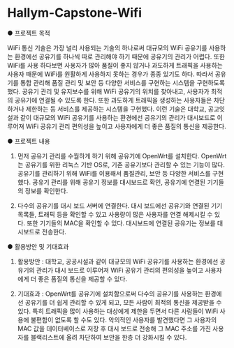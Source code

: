 # Hallym-Capstone-Wifi



● 프로젝트 목적

WiFi 통신 기술은 가장 널리 사용되는 기술의 하나로써 대규모의 WiFi 공유기를 사용하는 환경에선 공유기를
하나씩 따로 관리해야 하기 때문에 공유기의 관리가 어렵다. 또한 WiFi를 사용 하다보면 사용자가 많아 품질이
좋지 않거나 과도하게 트래픽을 사용하는 사용자 때문에 WiFi를 원활하게 사용하지 못하는 경우가 종종 있기도
하다. 따라서 공유기를 통합 관리해 품질 관리 및 보안 등 다양한 서비스를 구현하는 시스템을 구현하도록 했다.
공유기 관리 및 유지보수를 위해 WiFi 공유기의 위치를 찾아내고, 사용자가 최적의 공유기에 연결될 수 있도록
한다. 또한 과도하게 트래픽을 생성하는 사용자들은 차단하거나 제한하는 등 서비스를 제공하는 시스템을
구현했다. 이런 기술은 대학교, 공고잇설과 같이 대규모의 WiFi 공유기를 사용하는 환경에선 공유기의 관리가
대시보드로 이루어져 WiFi 공유기 관리 편의성을 높이고 사용자에게 더 좋은 품질의 통신을 제공한다.



● 프로젝트 내용

1. 먼저 공유기 관리를 수월하게 하기 위해 공유기에 OpenWrt를 설치한다.
OpenWrt는 공유기를 위한 리눅스 기반 OS로, 기존 공유기보다 관리할 수
있는 기능이 많다. 공유기를 관리하기 위해 WiFi를 이용해서 품질관리, 보안
등 다양한 서비스를 구현했다. 공유기 관리를 위해 공유기 정보를 대시보드로 확인,
공유기에 연결된 기기들의 정보를 확인한다.

2. 다수의 공유기를 대시 보드 서버에 연결한다. 대시 보드에선 공유기와
연결된 기기 목록들, 트래픽 등을 확인할 수 있고 사용량이 많은 사용자를
연결 해제시킬 수 있다. 또한 기기들의 MAC을 확인할 수 있다. 대시보드에
연결된 공유기는 정보를 대시보드로 전송한다.


● 활용방안 및 기대효과

1. 활용방안 : 대학교, 공공시설과 같이 대규모의 WiFi 공유기를 사용하는 환경에선 공유기의 관리가 대시 보드로 이루어져
WiFi 공유기 관리의 편의성을 높이고 사용자에게 더 좋은 품질의 통신을 제공할 수 있다. 

2. 기대효과 : OpenWrt를 공유기에 설치함으로써 다수의 공유기를 사용하는 환경에선 
공유기를 더 쉽게 관리할 수 있게 되고, 모든 사람이 최적의 통신을 제공받을 수 있다. 
특히 트래픽을 많이 사용하는 대상에게 제한을 두면서 다른 사람들이 WiFi 사용에 불편함이
없도록 할 수도 있다. 악의적인 사용자를 발견했다면 그 사용자의 MAC 값을 데이터베이스로 저장 후 
대시 보드로 전송해 그 MAC 주소를 가진 사용자를 블랙리스트에 올려 차단하여 보안을 한층 더 강화시킬 수 있다.
